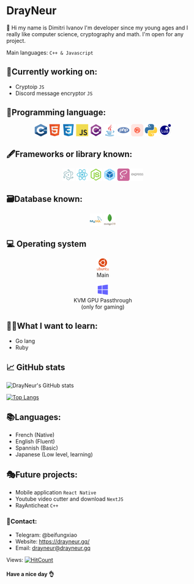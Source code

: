 # DrayNeur
👋 Hi my name is Dimitri Ivanov I'm developer since my young ages and I really like computer science, cryptography and math. I'm open for any project.

Main languages: `C++ & Javascript`

## 🎈Currently working on:
- Cryptoip `JS`
- Discord message encryptor `JS`

## 🥇Programming language:

<p align="center">
<img src="c.svg" width="32" height="32" alt="C++"/>
<img src="html5.svg" width="32" height="32" alt="HTML"/>
<img src="css3.svg" width="32" height="32" alt="CSS" />
<img src="javascript.svg" width="32" height="32" alt="Javascript" />
<img src="csharp.svg" width="32" height="32" alt="C#" />
<img src="java.svg" width="32" height="32" alt="Java" />
<img src="php.svg" width="32" height="32" alt="PHP" />
<img src="rust.svg" width="32" height="32" alt="Rust" />
<img src="python.svg" width="32" height="32" alt="Python" />
<img src="lua.svg" width="32" height="32" alt="Lua" />

</p>

## 🖋️Frameworks or library known:

<p align="center">
<img src="electron.svg" width="32" height="32" alt="Electron"/>
<img src="react.svg" width="32" height="32" alt="React"/>
<img src="node-js.svg" width="32" height="32" alt="NodeJS" />
<img src="webpack.svg" width="32" height="32" alt="Webpack" />
<img src="sass.svg" width="32" height="32" alt="Sass" />
<img src="express.svg" width="32" height="32" alt="Express" />

</p>

## 🗃️Database known:

<p align="center">
<img src="mysql.svg" width="32" height="32" alt="MySQL"/>
<img src="mongodb.svg" width="32" height="32" alt="MongoDB"/>

</p>

## 💻 Operating system
<p align="center">
<img src="ubuntu.svg" width="32" height="32" alt="Ubuntu"/><br/>
Main
</p>

<p align="center">
<img src="windows.svg" width="32" height="32" alt="Windows"/><br/>
KVM GPU Passthrough<br/>(only for gaming)
</p>

## 👨‍🎓What I want to learn:
- Go lang
- Ruby

## 📈 GitHub stats

![DrayNeur's GitHub stats](https://github-readme-stats.vercel.app/api?username=DrayNeur&show_icons=true&theme=tokyonight)

[![Top Langs](https://github-readme-stats.vercel.app/api/top-langs/?username=DrayNeur&layout=compact&theme=tokyonight)](https://github.com/DrayNeur)

## 📚Languages:
- French (Native)
- English (Fluent)
- Spannish (Basic)
- Japanese (Low level, learning)

## 🎭Future projects:
- Mobile application `React Native`
- Youtube video cutter and download `NextJS`
- RayAnticheat `C++`

### 🧾Contact:
- Telegram: @beifungxiao
- Website: https://drayneur.gq/
- Email: drayneur@drayneur.gq

Views:
[![HitCount](http://hits.dwyl.com/DrayNeur/DrayNeur.svg?style=flat-square)](http://hits.dwyl.com/DrayNeur/DrayNeur)

#### Have a nice day 👌
